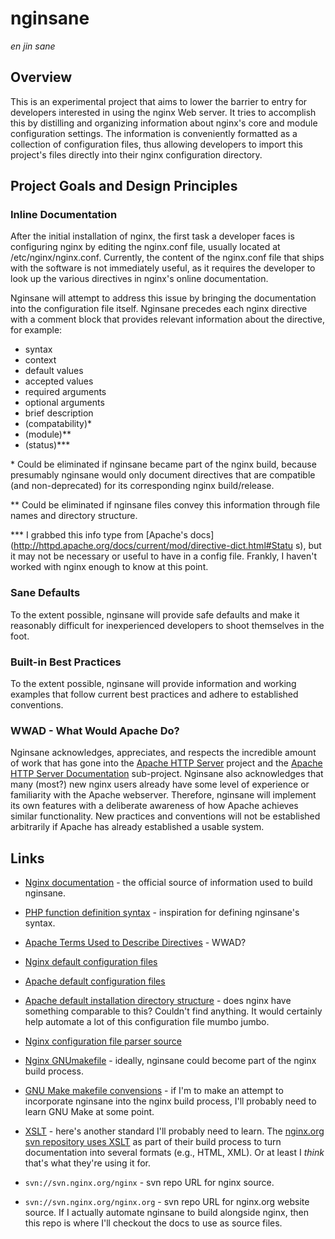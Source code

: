 # nginsane #
*en jin sane*



## Overview ##

This is an experimental project that aims to lower the barrier to entry 
for developers interested in using the nginx Web server. It tries to 
accomplish this by distilling and organizing information about nginx's 
core and module configuration settings. The information is conveniently 
formatted as a collection of configuration files, thus allowing 
developers to import this project's files directly into their nginx 
configuration directory. 



## Project Goals and Design Principles ##

### Inline Documentation ###

After the initial installation of nginx, the first task a developer 
faces is configuring nginx by editing the nginx.conf file, usually 
located at /etc/nginx/nginx.conf. Currently, the content of the 
nginx.conf file that ships with the software is not immediately useful, 
as it requires the developer to look up the various directives in 
nginx's online documentation.

Nginsane will attempt to address this issue by bringing the documentation 
into the configuration file itself. Nginsane precedes each nginx 
directive with a comment block that provides relevant information about 
the directive, for example:

- syntax
- context
- default values
- accepted values
- required arguments
- optional arguments
- brief description
- (compatability)*
- (module)**
- (status)***

\* Could be eliminated if nginsane became part of the nginx build, 
because presumably nginsane would only document directives that are 
compatible (and non-deprecated) for its corresponding nginx build/release. 

\** Could be eliminated if nginsane files convey this information 
through file names and directory structure. 

\*** I grabbed this info type from [Apache's 
docs](http://httpd.apache.org/docs/current/mod/directive-dict.html#Statu 
s), but it may not be necessary or useful to have in a config file. 
Frankly, I haven't worked with nginx enough to know at this point. 



### Sane Defaults ###

To the extent possible, nginsane will provide safe defaults and make 
it reasonably difficult for inexperienced developers to shoot themselves 
in the foot. 



### Built-in Best Practices ###

To the extent possible, nginsane will provide information and working 
examples that follow current best practices and adhere to established 
conventions. 



### WWAD - What Would Apache Do? ###

Nginsane acknowledges, appreciates, and respects the incredible amount 
of work that has gone into the [Apache HTTP 
Server](http://httpd.apache.org/) project and the [Apache HTTP Server 
Documentation](http://httpd.apache.org/docs-project/) sub-project. 
Nginsane also acknowledges that many (most?) new nginx users already 
have some level of experience or familiarity with the Apache webserver. 
Therefore, nginsane will implement its own features with a deliberate 
awareness of how Apache achieves similar functionality. New practices 
and conventions will not be established arbitrarily if Apache has 
already established a usable system. 



## Links ##

- [Nginx documentation](http://nginx.org/en/docs/) - the official source of information used to build nginsane.

- [PHP function definition syntax](http://www.php.net/manual/en/about.prototypes.php) - inspiration for defining nginsane's syntax.

- [Apache Terms Used to Describe Directives](http://httpd.apache.org/docs/current/mod/directive-dict.html) - WWAD?

- [Nginx default configuration files](http://trac.nginx.org/nginx/browser/nginx/trunk/conf)

- [Apache default configuration files](https://svn.apache.org/repos/asf/httpd/httpd/trunk/docs/conf/)

- [Apache default installation directory structure](https://svn.apache.org/repos/asf/httpd/httpd/trunk/config.layout) - does nginx have something comparable to this? Couldn't find anything. It would certainly help automate a lot of this configuration file mumbo jumbo.

- [Nginx configuration file parser source](http://trac.nginx.org/nginx/browser/nginx/trunk/src/core/ngx_conf_file.c)

- [Nginx GNUmakefile](http://trac.nginx.org/nginx/browser/nginx/trunk/misc/GNUmakefile) - ideally, nginsane could become part of the nginx build process.

- [GNU Make makefile convensions](http://www.gnu.org/prep/standards/html_node/Makefile-Conventions.html#Makefile-Conventions) - if I'm to make an attempt to incorporate nginsane into the nginx build process, I'll probably need to learn GNU Make at some point.

- [XSLT](https://developer.mozilla.org/en/XSLT) - here's another standard I'll probably need to learn. The [nginx.org svn repository uses XSLT](http://trac.nginx.org/nginx/browser/nginx_org/xslt) as part of their build process to turn documentation into several formats (e.g., HTML, XML). Or at least I *think* that's what they're using it for.

- `svn://svn.nginx.org/nginx` - svn repo URL for nginx source.

- `svn://svn.nginx.org/nginx.org` - svn repo URL for nginx.org website source. If I actually automate nginsane to build alongside nginx, then this repo is where I'll checkout the docs to use as source files.
